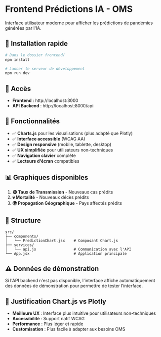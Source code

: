 # Frontend Prédictions IA - OMS

Interface utilisateur moderne pour afficher les prédictions de pandémies générées par l'IA.

## 🚀 Installation rapide

```bash
# Dans le dossier frontend/
npm install

# Lancer le serveur de développement
npm run dev
```

## 📱 Accès

- **Frontend** : http://localhost:3000
- **API Backend** : http://localhost:8000/api

## 🎯 Fonctionnalités

- ✅ **Charts.js** pour les visualisations (plus adapté que Plotly)
- ✅ **Interface accessible** (WCAG AA)
- ✅ **Design responsive** (mobile, tablette, desktop)
- ✅ **UX simplifiée** pour utilisateurs non-techniques
- ✅ **Navigation clavier** complète
- ✅ **Lecteurs d'écran** compatibles

## 📊 Graphiques disponibles

1. **😷 Taux de Transmission** - Nouveaux cas prédits
2. **💀 Mortalité** - Nouveaux décès prédits  
3. **🌍 Propagation Géographique** - Pays affectés prédits

## 🔧 Structure

```
src/
├── components/
│   └── PredictionChart.jsx    # Composant Chart.js
├── services/
│   └── api.js                 # Communication avec l'API
└── App.jsx                    # Application principale
```

## ⚠️ Données de démonstration

Si l'API backend n'est pas disponible, l'interface affiche automatiquement des données de démonstration pour permettre de tester l'interface.

## 🎨 Justification Chart.js vs Plotly

- **Meilleure UX** : Interface plus intuitive pour utilisateurs non-techniques
- **Accessibilité** : Support natif WCAG 
- **Performance** : Plus léger et rapide
- **Customisation** : Plus facile à adapter aux besoins OMS 